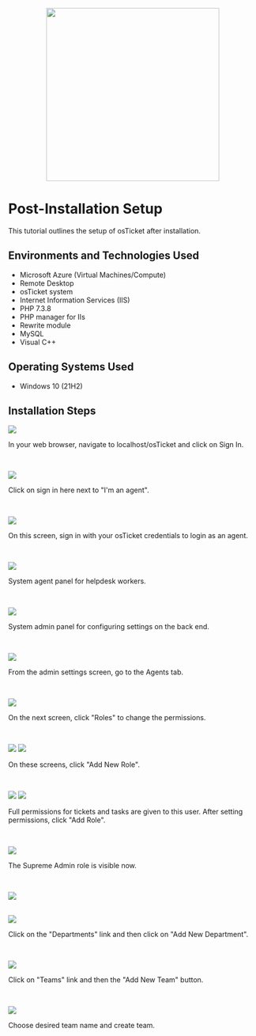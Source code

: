 <p align="center">
<img src="https://github.com/user-attachments/assets/0c9a5058-f465-477c-be11-3de15009f17b" height="350" width="350"
</p>

<h1>Post-Installation Setup</h1>
This tutorial outlines the setup of osTicket after installation.<br />


<h2>Environments and Technologies Used</h2>

- Microsoft Azure (Virtual Machines/Compute)
- Remote Desktop
- osTicket system
- Internet Information Services (IIS)
- PHP 7.3.8
- PHP manager for IIs
- Rewrite module
- MySQL
- Visual C++

<h2>Operating Systems Used </h2>

- Windows 10</b> (21H2)

<h2>Installation Steps</h2>

<p>
<img src="https://github.com/user-attachments/assets/4b385489-2bf1-4b8f-84e6-a8c8fb13edb5"</p>

<p>In your web browser, navigate to localhost/osTicket and click on Sign In.</p>
<br />


<p>
<img src="https://github.com/user-attachments/assets/4a1b742b-d119-4b39-90bb-bd1e22bbf314"</p>

<p>Click on sign in here next to "I'm an agent".</p>
<br />



<p>
<img src="https://github.com/user-attachments/assets/f5d44647-0a54-48e3-aa8e-d3ca8b15e7af"</p>

<p>On this screen, sign in with your osTicket credentials to login as an agent.</p>
<br />


<p>
<img src="https://github.com/user-attachments/assets/b3e93f39-cce2-41a7-a38e-d40d1d0e7cfc"</p>

<p>System agent panel for helpdesk workers.</p>
<br />


<p>
<img src="https://github.com/user-attachments/assets/4277e5fc-b37d-4747-9c7a-86f6a1c94d5b"</p>

<p>System admin panel for configuring settings on the back end.</p>
<br />


<p>
<img src="https://github.com/user-attachments/assets/16122de4-f638-4b48-a877-64ec8b8cf218"</p>

<p>From the admin settings screen, go to the Agents tab.</p>
<br />



<p>
<img src="https://github.com/user-attachments/assets/5617bbe9-e394-4d8d-97d3-a5c1eaac2a7c"</p>

<p>On the next screen, click "Roles" to change the permissions.</p>
<br />



<p>
<img src="https://github.com/user-attachments/assets/81031974-4bf0-4b5b-88fe-91a007d6b720"</p>
<img src="https://github.com/user-attachments/assets/045acdb1-469c-4fe1-aab7-ea47ea0ccabe"</p>
<p>On these screens, click "Add New Role".</p>
<br />



<p>
<img src="https://github.com/user-attachments/assets/eb9fa8fb-fbb8-41e9-bf93-ab6dbf584a46"</p>
<img src="https://github.com/user-attachments/assets/d2bd5e3c-5764-4bca-a8fd-e8eb3fb418a8"</p>

<p>Full permissions for tickets and tasks are given to this user. After setting permissions, click "Add Role".</p>
<br />



<p>
<img src="https://github.com/user-attachments/assets/16341a19-d90e-43ce-9aa9-7b9e8034c0b4"</p>

<p> The Supreme Admin role is visible now.</p>
<br />



<p>
  <img src="https://github.com/user-attachments/assets/90d157b7-c22d-44dd-ad04-e66bcd43f8d6"</p>

<br />
<br />

<p> <img src="https://github.com/user-attachments/assets/af03b78c-7098-4ea1-8fcd-7616fe3ae53e"</p>

<p>Click on the "Departments" link and then click on "Add New Department".</p>
<br />



<p>
<img src="https://github.com/user-attachments/assets/488b2e08-3ceb-4ada-9dab-ce41e8d634a2"</p>

<p>Click on "Teams" link and then the "Add New Team" button.</p>
<br />



<p>
<img src="https://github.com/user-attachments/assets/df4dd6d8-d903-4e0d-a21b-b74669179788"</p>

<p>Choose desired team name and create team.</p>
<br />



















































